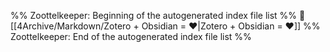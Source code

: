 %% Zoottelkeeper: Beginning of the autogenerated index file list  %%
📄 [[4Archive/Markdown/Zotero + Obsidian = ♥|Zotero + Obsidian = ♥]]
%% Zoottelkeeper: End of the autogenerated index file list  %%
